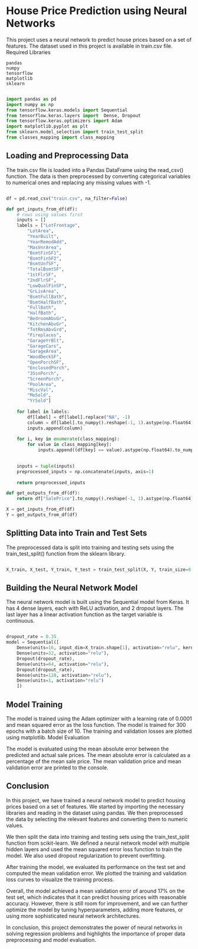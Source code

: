 # House Price Prediction using Neural Networks

This project uses a neural network to predict house prices based on a set of features. The dataset used in this project is available in train.csv file.
Required Libraries

    pandas
    numpy
    tensorflow
    matplotlib
    sklearn

```python

import pandas as pd
import numpy as np
from tensorflow.keras.models import Sequential
from tensorflow.keras.layers import  Dense, Dropout
from tensorflow.keras.optimizers import Adam
import matplotlib.pyplot as plt
from sklearn.model_selection import train_test_split
from classes_mapping import class_mapping
```

## Loading and Preprocessing Data

The train.csv file is loaded into a Pandas DataFrame using the read_csv() function. The data is then preprocessed by converting categorical variables to numerical ones and replacing any missing values with -1.

```python

df = pd.read_csv("train.csv", na_filter=False)

def get_inputs_from_df(df):
    # rows using values first
    inputs = []
    labels = ["LotFrontage",
        "LotArea",
        "YearBuilt",
        "YearRemodAdd",
        "MasVnrArea",
        "BsmtFinSF1",
        "BsmtFinSF2",
        "BsmtUnfSF",
        "TotalBsmtSF",
        "1stFlrSF",
        "2ndFlrSF",
        "LowQualFinSF",
        "GrLivArea",
        "BsmtFullBath",
        "BsmtHalfBath",
        "FullBath",
        "HalfBath",
        "BedroomAbvGr",
        "KitchenAbvGr",
        "TotRmsAbvGrd",
        "Fireplaces",
        "GarageYrBlt",
        "GarageCars",
        "GarageArea",
        "WoodDeckSF",
        "OpenPorchSF",
        "EnclosedPorch",
        "3SsnPorch",
        "ScreenPorch",
        "PoolArea",
        "MiscVal",
        "MoSold",
        "YrSold"]
    
    for label in labels:
        df[label] = df[label].replace("NA", -1)
        column = df[label].to_numpy().reshape(-1, 1).astype(np.float64)
        inputs.append(column)
    
    for i, key in enumerate(class_mapping):
        for value in class_mapping[key]:
            inputs.append((df[key] == value).astype(np.float64).to_numpy().reshape(-1, 1) )

    
    inputs = tuple(inputs)
    preprocessed_inputs = np.concatenate(inputs, axis=1)
    
    return preprocessed_inputs 

def get_outputs_from_df(df):
    return df["SalePrice"].to_numpy().reshape(-1, 1).astype(np.float64)

X = get_inputs_from_df(df)
Y = get_outputs_from_df(df)
```

## Splitting Data into Train and Test Sets

The preprocessed data is split into training and testing sets using the train_test_split() function from the sklearn library.

```python

X_train, X_test, Y_train, Y_test = train_test_split(X, Y, train_size=0.7)
```

## Building the Neural Network Model

The neural network model is built using the Sequential model from Keras. It has 4 dense layers, each with ReLU activation, and 2 dropout layers. The last layer has a linear activation function as the target variable is continuous.

```python

dropout_rate = 0.35
model = Sequential([
    Dense(units=16, input_dim=X_train.shape[1], activation="relu", kernel_initializer='normal', ),
    Dense(units=32, activation="relu"),
    Dropout(dropout_rate),
    Dense(units=64, activation="relu"),
    Dropout(dropout_rate),
    Dense(units=128, activation="relu"),
    Dense(units=1, activation="relu")
    ])
```

## Model Training

The model is trained using the Adam optimizer with a learning rate of 0.0001 and mean squared error as the loss function. The model is trained for 300 epochs with a batch size of 10. The training and validation losses are plotted using matplotlib.
Model Evaluation

The model is evaluated using the mean absolute error between the predicted and actual sale prices. The mean absolute error is calculated as a percentage of the mean sale price. The mean validation price and mean validation error are printed to the console.

## Conclusion
In this project, we have trained a neural network model to predict housing prices based on a set of features. We started by importing the necessary libraries and reading in the dataset using pandas. We then preprocessed the data by selecting the relevant features and converting them to numeric values.

We then split the data into training and testing sets using the train_test_split function from scikit-learn. We defined a neural network model with multiple hidden layers and used the mean squared error loss function to train the model. We also used dropout regularization to prevent overfitting.

After training the model, we evaluated its performance on the test set and computed the mean validation error. We plotted the training and validation loss curves to visualize the training process.

Overall, the model achieved a mean validation error of around 17% on the test set, which indicates that it can predict housing prices with reasonable accuracy. However, there is still room for improvement, and we can further optimize the model by tuning hyperparameters, adding more features, or using more sophisticated neural network architectures.

In conclusion, this project demonstrates the power of neural networks in solving regression problems and highlights the importance of proper data preprocessing and model evaluation.
